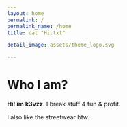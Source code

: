 ```yaml
---
layout: home
permalink: /
permalink_name: /home
title: cat "Hi.txt"

detail_image: assets/theme_logo.svg

---
```


# Who I am?

**Hi! im k3vzz**. I break stuff 4 fun & profit. 

I also like the streetwear btw.

